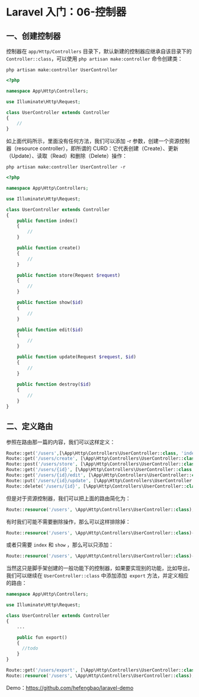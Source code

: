 # Laravel 入门：06-控制器
## 一、创建控制器

控制器在 `app/Http/Controllers` 目录下，默认新建的控制器应继承自该目录下的 `Controller::class`，可以使用 `php artisan make:controller` 命令创建类：

```shell
php artisan make:controller UserController
```

```php
<?php

namespace App\Http\Controllers;

use Illuminate\Http\Request;

class UserController extends Controller
{
    //
}
```

如上面代码所示，里面没有任何方法，我们可以添加 -r 参数，创建一个资源控制器（resource controller），即所谓的 CURD：它代表创建（Create）、更新（Update）、读取（Read）和删除（Delete）操作：

```shell
php artisan make:controller UserController -r
```

```php
<?php

namespace App\Http\Controllers;

use Illuminate\Http\Request;

class UserController extends Controller
{
    public function index()
    {
        //
    }

    public function create()
    {
        //
    }

    public function store(Request $request)
    {
        //
    }

    public function show($id)
    {
        //
    }

    public function edit($id)
    {
        //
    }

    public function update(Request $request, $id)
    {
        //
    }
    
    public function destroy($id)
    {
        //
    }
}
```

## 二、定义路由

参照在路由那一篇的内容，我们可以这样定义：

```php
Route::get('/users',[\App\Http\Controllers\UserController::class, 'index'])->name('users.index');
Route::get('/users/create', [\App\Http\Controllers\UserController::class, 'create'])->name('users.create');
Route::post('/users/store', [\App\Http\Controllers\UserController::class, 'store'])->name('users.store');
Route::get('/users/{id}', [\App\Http\Controllers\UserController::class, 'show'])->name('users.show');
Route::get('/users/{id}/edit', [\App\Http\Controllers\UserController::class, 'edit'])->name('users.edit');
Route::put('/users/{id}/update', [\App\Http\Controllers\UserController::class, 'update'])->name('users.update');
Route::delete('/users/{id}', [\App\Http\Controllers\UserController::class, 'destroy'])->name('user.destroy');
```

但是对于资源控制器，我们可以把上面的路由简化为：

```php
Route::resource('/users', \App\Http\Controllers\UserController::class);
```

有时我们可能不需要删除操作，那么可以这样排除掉：

```php
Route::resource('/users', \App\Http\Controllers\UserController::class)->except(['destroy']);
```

或者只需要 `index` 和 `show` ，那么可以只添加：

```php
Route::resource('/users', \App\Http\Controllers\UserController::class)->only(['index','show']);
```

当然这只是脚手架创建的一般功能下的控制器，如果要实现别的功能，比如导出，我们可以继续在 `UserController::class` 中添加添加` export` 方法，并定义相应的路由：

```php
namespace App\Http\Controllers;

use Illuminate\Http\Request;

class UserController extends Controller
{
    ...

    public fun export()
    {
      //todo
    }
}
```

```php
Route::get('/users/export', [\App\Http\Controllers\UserController::class, 'export'])->name('users.export');
Route::resource('/users', \App\Http\Controllers\UserController::class);
```

Demo：https://github.com/hefengbao/laravel-demo